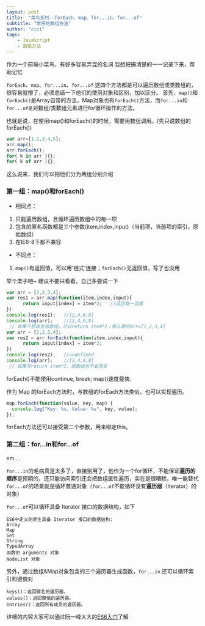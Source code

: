 ```yaml
---
layout: post
title:  "菜鸟系列——forEach、map、for...in、for...of"
subtitle: "常用的数组方法"
author: "cici"
tags:
    - JavaScript
    - 数组方法
---
```


作为一个前端小菜鸟，有好多容易弄混的名词
我想把搞清楚的一一记录下来，帮助记忆

`forEach`、`map`、`for...in`、`for...of`
这四个方法都是可以遍历数组或类数组的，很容易就懵了，必须总结一下他们的使用对象和区别，加以区分。
首先，`map()`和`forEach()`是Array自带的方法，Map对象也有`forEach()`方法，而`for...in`和`for...of是`对数组/类数组元素进行for循环操作的方法。

也就是说，在使用map()和forEach()的时候，需要用数组调用。(先只说数组的forEach())

```javascript
var arr=[1,2,3,4,5];
arr.map();
arr.forEach();
for( k in arr ){};
for( k of arr ){};
```

这么说来，我们可以把他们分为两组分别介绍

### 第一组：map()和forEach()

- 相同点：

1. 只能遍历数组，且循环遍历数组中的每一项
2. 包含的匿名函数都是三个参数(item,index,input)（当前项，当前项的索引，原始数组）
3. 在IE6-8下都不兼容

- 不同点：

1. `map()`有返回值，可以用'链式'连接；`forEach()`无返回值，写了也没用

举个栗子吧~ 建议不要只看看，自己多尝试一下

```javascript
var arr = [1,2,3,4];
var res1 = arr.map(function(item,index,input){
      return input[index] = item*2;   //返回每一项哦
})
console.log(res1);   //[2,4,6,8]
console.log(arr);    //[2,4,6,8]
 // 如果不想改变原数组，可以return item*2；那么最后arr=[1,2,3,4]
var arr = [1,2,3,4];
var res2 = arr.forEach(function(item,index,input){
      return input[index] = item*2;
})
console.log(res2);   //undefined
console.log(arr);    //[2,4,6,8]
 // 如果写return item*2，原数组也不会改变
 ```
 
forEach()不能使用continue, break;
map()速度最快.

作为 Map 的forEach方法时，与数组的forEach方法类似，也可以实现遍历。

```javascript
map.forEach(function(value, key, map) {
  console.log("Key: %s, Value: %s", key, value);
});
```

forEach方法还可以接受第二个参数，用来绑定this。

### 第二组：for...in和for...of

em....

`for...in`的毛病真是太多了，直接别用了，他作为一个for循环，不能保证**遍历的顺序**是预期的，还只能访问索引还会把数组属性遍历，实在是很糟糕，唯一能替代`for...of`的场景就是循环普通对象（`for...of`不能循环没有**遍历器**（Iterator）的对象）

`for...of`可以循环具备 Iterator 接口的数据结构，如下

    ES6中定义的原生具备 Iterator 接口的数据结构:
    Array
    Map
    Set
    String
    TypedArray
    函数的 arguments 对象
    NodeList 对象

另外，通过数组&Map对象包含的三个遍历器生成函数，`for...in` 还可以循环索引和键值对

    keys()：返回键名的遍历器。
    values()：返回键值的遍历器。
    entries()：返回所有成员的遍历器。

详细的内容大家可以通过阮一峰大大的[ES6入门](http://es6.ruanyifeng.com/#docs/iterator)了解
